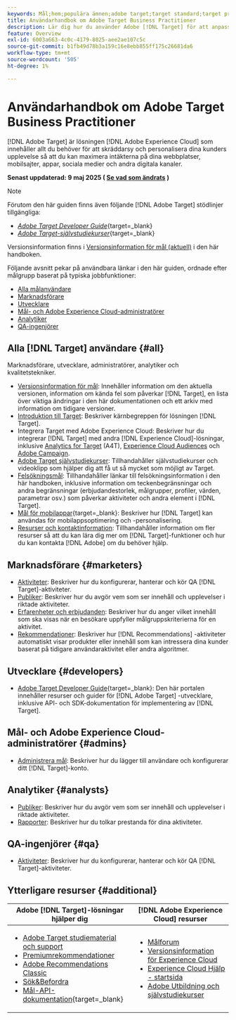 ```yaml
---
keywords: Mål;hem;populära ämnen;adobe target;target standard;target premium;target documentation;adobe target documentation;tillämparguide;användarhandbok
title: Användarhandbok om Adobe Target Business Practitioner
description: Lär dig hur du använder Adobe [!DNL Target] för att anpassa kundernas upplevelse och maximera intäkterna på webbplatser, mobilsajter, appar och andra digitala kanaler.
feature: Overview
exl-id: 6003a663-4c0c-4179-8025-aee2ae107c5c
source-git-commit: b1fb49d78b3a159c16e8ebb855ff175c26681da6
workflow-type: tm+mt
source-wordcount: '505'
ht-degree: 1%

---
```


# Användarhandbok om Adobe Target Business Practitioner

[!DNL Adobe Target] är lösningen [!DNL Adobe Experience Cloud] som innehåller allt du behöver för att skräddarsy och personalisera dina kunders upplevelse så att du kan maximera intäkterna på dina webbplatser, mobilsajter, appar, sociala medier och andra digitala kanaler.

**Senast uppdaterad: 9 maj 2025 ( [Se vad som ändrats](r-release-notes/doc-change.md) )**

>[!NOTE]
>
>Förutom den här guiden finns även följande [!DNL Adobe Target] stödlinjer tillgängliga:
>
>- [*Adobe Target Developer Guide*](https://experienceleague.adobe.com/docs/target-dev/developer/overview.html?lang=sv-SE){target=_blank}
>- [*Adobe Target-självstudiekurser*](https://experienceleague.adobe.com/docs/target-learn/tutorials/overview.html?lang=sv-SE){target=_blank}
>
>Versionsinformation finns i [Versionsinformation för mål (aktuell)](/help/main/r-release-notes/release-notes.md) i den här handboken.

Följande avsnitt pekar på användbara länkar i den här guiden, ordnade efter målgrupp baserat på typiska jobbfunktioner:

- [Alla målanvändare](#all)
- [Marknadsförare](#marketers)
- [Utvecklare](#developers)
- [Mål- och Adobe Experience Cloud-administratörer](#admins)
- [Analytiker](#analysts)
- [QA-ingenjörer](#qa)

## Alla [!DNL Target] användare {#all}

Marknadsförare, utvecklare, administratörer, analytiker och kvalitetstekniker.

- [Versionsinformation för mål](r-release-notes/release-notes.md): Innehåller information om den aktuella versionen, information om kända fel som påverkar [!DNL Target], en lista över viktiga ändringar i den här dokumentationen och ett arkiv med information om tidigare versioner.
- [Introduktion till Target](c-intro/intro.md): Beskriver kärnbegreppen för lösningen [!DNL Target].
- Integrera Target med Adobe Experience Cloud: Beskriver hur du integrerar [!DNL Target] med andra [!DNL Experience Cloud]-lösningar, inklusive [Analytics for Target](/help/main/c-integrating-target-with-mac/a4t/a4t.md) (A4T), [Experience Cloud Audiences](/help/main/c-integrating-target-with-mac/mmp.md) och [Adobe Campaign](/help/main/c-integrating-target-with-mac/campaign-and-target.md).
- [Adobe Target självstudiekurser](https://experienceleague.adobe.com/docs/target-learn/tutorials/overview.html?lang=sv-SE): Tillhandahåller självstudiekurser och videoklipp som hjälper dig att få ut så mycket som möjligt av Target.
- [Felsökningsmål](r-troubleshooting-target/troubleshooting-target.md): Tillhandahåller länkar till felsökningsinformation i den här handboken, inklusive information om teckenbegränsningar och andra begränsningar (erbjudandestorlek, målgrupper, profiler, värden, parametrar osv.) som påverkar aktiviteter och andra element i [!DNL Target].
- [Mål för mobilappar](https://experienceleague.adobe.com/docs/target-dev/developer/mobile-apps/overview.html?lang=sv-SE){target=_blank}: Beskriver hur [!DNL Target] kan användas för mobilappsoptimering och -personalisering.
- [Resurser och kontaktinformation](cmp-resources-and-contact-information.md): Tillhandahåller information om fler resurser så att du kan lära dig mer om [!DNL Target]-funktioner och hur du kan kontakta [!DNL Adobe] om du behöver hjälp.

## Marknadsförare {#marketers}

- [Aktiviteter](c-activities/activities.md): Beskriver hur du konfigurerar, hanterar och kör QA [!DNL Target]-aktiviteter.
- [Publiker](c-target/target.md): Beskriver hur du avgör vem som ser innehåll och upplevelser i riktade aktiviteter.
- [Erfarenheter och erbjudanden](c-experiences/experiences.md): Beskriver hur du anger vilket innehåll som ska visas när en besökare uppfyller målgruppskriterierna för en aktivitet.
- [Rekommendationer](c-recommendations/recommendations.md): Beskriver hur [!DNL Recommendations] -aktiviteter automatiskt visar produkter eller innehåll som kan intressera dina kunder baserat på tidigare användaraktivitet eller andra algoritmer.

## Utvecklare {#developers}

- [Adobe Target Developer Guide](https://experienceleague.adobe.com/docs/target-dev/developer/overview.html?lang=sv-SE){target=_blank}: Den här portalen innehåller resurser och guider för [!DNL Adobe Target] -utvecklare, inklusive API- och SDK-dokumentation för implementering av [!DNL Target].

## Mål- och Adobe Experience Cloud-administratörer {#admins}

- [Administrera mål](administrating-target/administrating-target.md): Beskriver hur du lägger till användare och konfigurerar ditt [!DNL Target]-konto.

## Analytiker {#analysts}

- [Publiker](c-target/target.md): Beskriver hur du avgör vem som ser innehåll och upplevelser i riktade aktiviteter.
- [Rapporter](c-reports/reports.md): Beskriver hur du tolkar prestanda för dina aktiviteter.

## QA-ingenjörer {#qa}

- [Aktiviteter](c-activities/activities.md): Beskriver hur du konfigurerar, hanterar och kör QA [!DNL Target]-aktiviteter.

## Ytterligare resurser {#additional}

| Adobe [!DNL Target]-lösningar hjälper dig | [!DNL Adobe Experience Cloud] resurser |
|--- |--- |
| <ul><li>[Adobe Target studiematerial och support](https://helpx.adobe.com/se/support/target.html)</li><li>[Premiumrekommendationer](c-recommendations/recommendations.md)</li><li>[Adobe Recommendations Classic](/help/main/assets/adobe-recommendations-classic.pdf)</li><li>[Sök&amp;Befordra](https://experienceleague.adobe.com/docs/search-promote/using/sp-home.html?lang=sv-SE)</li><li>[Mål-API-dokumentation](https://experienceleague.adobe.com/docs/target-dev/developer/api/target-api-overview.html?lang=sv-SE){target=_blank}</li></ul> | <ul><li>[Målforum](https://experienceleaguecommunities.adobe.com/t5/adobe-target/ct-p/adobe-target-community)</li><li>[Versionsinformation för Experience Cloud](https://experienceleague.adobe.com/docs/release-notes/experience-cloud/current.html?lang=sv-SE)</li><li>[Experience Cloud Hjälp - startsida](https://helpx.adobe.com/se/support/experience-cloud.html)</li><li>[Adobe Utbildning och självstudiekurser](https://helpx.adobe.com/se/learning.html?promoid=KAUDK)</li></ul> |  |

